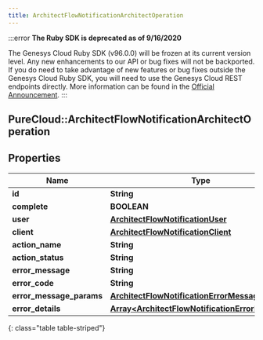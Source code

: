 ```yaml
---
title: ArchitectFlowNotificationArchitectOperation
---
```


:::error
**The Ruby SDK is deprecated as of 9/16/2020**

The Genesys Cloud Ruby SDK (v96.0.0) will be frozen at its current version level. Any new enhancements to our API or bug fixes will not be backported. If you do need to take advantage of new features or bug fixes outside the Genesys Cloud Ruby SDK, you will need to use the Genesys Cloud REST endpoints directly. More information can be found in the [Official Announcement](https://developer.mypurecloud.com/forum/t/announcement-genesys-cloud-ruby-sdk-end-of-life/8850).
:::


## PureCloud::ArchitectFlowNotificationArchitectOperation

## Properties

|Name | Type | Description | Notes|
|------------ | ------------- | ------------- | -------------|
| **id** | **String** |  | [optional] |
| **complete** | **BOOLEAN** |  | [optional] |
| **user** | [**ArchitectFlowNotificationUser**](ArchitectFlowNotificationUser.html) |  | [optional] |
| **client** | [**ArchitectFlowNotificationClient**](ArchitectFlowNotificationClient.html) |  | [optional] |
| **action_name** | **String** |  | [optional] |
| **action_status** | **String** |  | [optional] |
| **error_message** | **String** |  | [optional] |
| **error_code** | **String** |  | [optional] |
| **error_message_params** | [**ArchitectFlowNotificationErrorMessageParams**](ArchitectFlowNotificationErrorMessageParams.html) |  | [optional] |
| **error_details** | [**Array&lt;ArchitectFlowNotificationErrorDetail&gt;**](ArchitectFlowNotificationErrorDetail.html) |  | [optional] |
{: class="table table-striped"}


